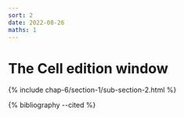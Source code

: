 ```yaml
---
sort: 2
date: 2022-08-26
maths: 1
---
```


# The Cell edition window

{% include chap-6/section-1/sub-section-2.html %}

{% bibliography --cited %}

